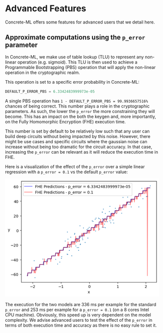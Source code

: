 # Advanced Features

Concrete-ML offers some features for advanced users that we detail here.

## Approximate computations using the `p_error` parameter

In Concrete-ML, we make use of table lookup (TLU) to represent any non-linear operation (e.g. sigmoid). This TLU is then used to achieve a Programmable Bootstrapping (PBS) operation that will apply the non-linear operation in the cryptographic realm.

This operation is set to a specific error probability in Concrete-ML:

```python
DEFAULT_P_ERROR_PBS = 6.3342483999973e-05
```

A single PBS operation has `1 - DEFAULT_P_ERROR_PBS = 99.9936657516%` chances of being correct. This number plays a role in the cryptographic parameters. As such, the lower the `p_error` the more constraining they will become. This has an impact on the both the keygen and, more importantly, on the Fully Homomorphic Encryption (FHE) execution time.

This number is set by default to be relatively low such that any user can build deep circuits without being impacted by this noise. However, there might be use cases and specific circuits where the gaussian noise can increase without being too dramatic for the circuit accuracy. In that case, increasing the `p_error` can be relevant as it will reduce the execution time in FHE.

Here is a visualization of the effect of the `p_error` over a simple linear regression with a `p_error = 0.1` vs the default `p_error` value:

![Impact of p_error in a Linear Regression](../figures/p_error_linear_regression.png)

The execution for the two models are 336 ms per example for the standard `p_error` and 253 ms per example for a `p_error = 0.1` (on a 8 cores Intel CPU machine). Obviously, this speed up is very dependent on the model complexity. We advise advanced users to test the effect of the `p_error` in terms of both execution time and accuracy as there is no easy rule to set it.
